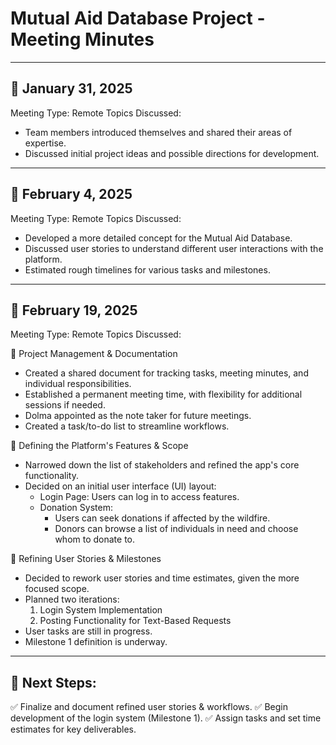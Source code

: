 
  Mutual Aid Database Project - Meeting Minutes
===========================================

-------------------------------------------
📅 January 31, 2025
-------------------------------------------
Meeting Type: Remote
Topics Discussed:
- Team members introduced themselves and shared their areas of expertise.
- Discussed initial project ideas and possible directions for development.

-------------------------------------------
📅 February 4, 2025
-------------------------------------------
Meeting Type: Remote
Topics Discussed:
- Developed a more detailed concept for the Mutual Aid Database.
- Discussed user stories to understand different user interactions with the platform.
- Estimated rough timelines for various tasks and milestones.

-------------------------------------------
📅 February 19, 2025
-------------------------------------------
Meeting Type: Remote
Topics Discussed:

🔹 Project Management & Documentation
- Created a shared document for tracking tasks, meeting minutes, and individual responsibilities.
- Established a permanent meeting time, with flexibility for additional sessions if needed.
- Dolma appointed as the note taker for future meetings.
- Created a task/to-do list to streamline workflows.

🔹 Defining the Platform's Features & Scope
- Narrowed down the list of stakeholders and refined the app's core functionality.
- Decided on an initial user interface (UI) layout:
  - Login Page: Users can log in to access features.
  - Donation System:
    - Users can seek donations if affected by the wildfire.
    - Donors can browse a list of individuals in need and choose whom to donate to.

🔹 Refining User Stories & Milestones
- Decided to rework user stories and time estimates, given the more focused scope.
- Planned two iterations:
  1. Login System Implementation
  2. Posting Functionality for Text-Based Requests
- User tasks are still in progress.
- Milestone 1 definition is underway.

-------------------------------------------
📌 Next Steps:
-------------------------------------------
✅ Finalize and document refined user stories & workflows.
✅ Begin development of the login system (Milestone 1).
✅ Assign tasks and set time estimates for key deliverables.

